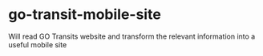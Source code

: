 # go-transit-mobile-site
Will read GO Transits website and transform the relevant information into a useful mobile site
